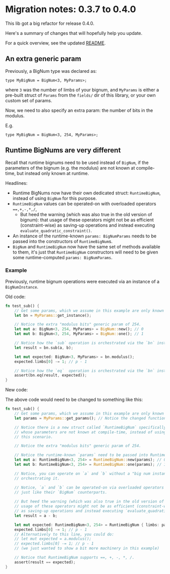 # Migration notes: 0.3.7 to 0.4.0

This lib got a big refactor for release 0.4.0.

Here's a summary of changes that will hopefully help you update.

For a quick overview, see the updated [README](./README.md).

## An extra generic param

Previously, a BigNum type was declared as:

`type MyBigNum = BigNum<3, MyParams>;`

where `3` was the number of limbs of your bignum, and `MyParams` is either a pre-built struct of `Params` from the `fields/` dir of this library, or your own custom set of params.

Now, we need to also specify an extra param: the number of bits in the modulus.

E.g.

`type MyBigNum = BigNum<3, 254, MyParams>;`

## Runtime BigNums are very different

Recall that runtime bignums need to be used instead of `BigNum`, if the parameters of the bignum (e.g. the modulus) are not known at compile-time, but instead only known at runtime.

Headlines:
- Runtime BigNums now have their own dedicated struct: `RuntimeBigNum`, instead of using `BigNum` for this purpose.
- `RuntimeBigNum` values can be operated-on with overloaded operators `==,+,-,*,/`, 
    - But heed the warning (which was also true in the old version of bignum): that usage of these operators might not be as efficient (constraint-wise) as saving-up operations and instead executing `evaluate_quadratic_constraint()`.
- An instance of the runtime-known `params: BigNumParams` needs to be passed into the constructors of `RuntimeBigNum`s.
- `BigNum` and `RuntimeBigNum` now have the same set of methods available to them, it's just that `RuntimeBigNum` constructors will need to be given some runtime-computed `params: BigNumParams`.


### Example

Previously, runtime bignum operations were executed via an instance of a `BigNumInstance`.

Old code:

```rust
fn test_sub() {
    // Get some params, which we assume in this example are only known at runtime.
    let bn = MyParams::get_instance();

    // Notice the extra "modulus bits" generic param of 254.
    let mut a: BigNum<3, 254, MyParams> = BigNum::new(); // 0
    let mut b: BigNum<3, 254, MyParams> = BigNum::one(); // 1

    // Notice how the `sub` operation is orchestrated via the `bn` instance:
    let result = bn.sub(a, b);

    let mut expected: BigNum<3, MyParams> = bn.modulus();
    expected.limbs[0] -= 1; // p - 1

    // Notice how the `eq`  operation is orchestrated via the `bn` instance:
    assert(bn.eq(result, expected));
}
```

New code:

The above code would need to be changed to something like this:

```rust
fn test_sub() {
    // Get some params, which we assume in this example are only known at runtime.
    let params = MyParams::get_params(); // Notice the changed function name.

    // Notice there is a new struct called `RuntimeBigNum` specifically for bignums
    // whose parameters are not known at compile-time, instead of using `BigNum` in 
    // this scenario.

    // Notice the extra "modulus bits" generic param of 254.

    // Notice the runtime-known `params` need to be passed into RuntimeBigNum constructors.
    let mut a: RuntimeBigNum<3, 254> = RuntimeBigNum::new(params); // 0 
    let mut b: RuntimeBigNum<3, 254> = RuntimeBigNum::one(params); // 1

    // Notice, you can operate on `a` and `b` without a "big num instance" 
    // orchestrating it.

    // Notice, `a` and `b` can be operated-on via overloaded operators ==,+,-,*,/, 
    // just like their `BigNum` counterparts. 
    
    // But heed the warning (which was also true in the old version of bignum): that 
    // usage of these operators might not be as efficient (constraint-wise)
    // as saving-up operations and instead executing `evaluate_quadratic_constraint()`.
    let result = a - b;

    let mut expected: RuntimeBigNum<3, 254> = RuntimeBigNum { limbs: params.modulus, params };
    expected.limbs[0] -= 1; // p - 1
    // Alternatively to this line, you could do:
    // let mut expected = a.modulus();
    // expected.limbs[0] -= 1; // p - 1
    // (we just wanted to show a bit more machinery in this example)

    // Notice that RuntimeBigNum supports ==, +, -, *, /.
    assert(result == expected);
}
```
